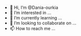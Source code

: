 - 👋 Hi, I’m @Dania-ourkia
- 👀 I’m interested in ...
- 🌱 I’m currently learning ...
- 💞️ I’m looking to collaborate on ...
- 📫 How to reach me ...

<!---
Dania-ourkia/Dania-ourkia is a ✨ special ✨ repository because its `README.md` (this file) appears on your GitHub profile.
You can click the Preview link to take a look at your changes.
--->
